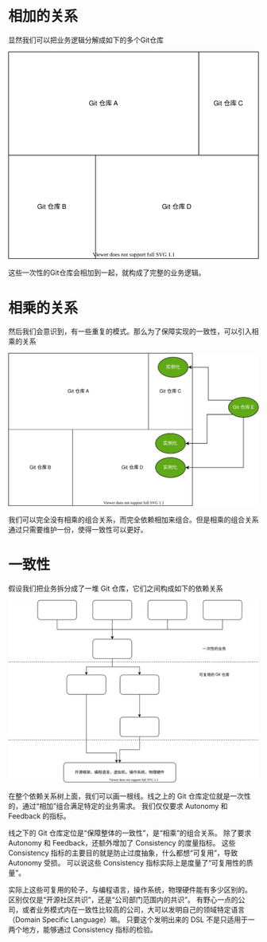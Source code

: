 # 相加的关系

显然我们可以把业务逻辑分解成如下的多个Git仓库

![Composition-1](./Composition-1.drawio.svg)

这些一次性的Git仓库会相加到一起，就构成了完整的业务逻辑。

# 相乘的关系

然后我们会意识到，有一些重复的模式。那么为了保障实现的一致性，可以引入相乘的关系

![Composition-2](./Composition-2.drawio.svg)

我们可以完全没有相乘的组合关系，而完全依赖相加来组合。但是相乘的组合关系通过只需要维护一份，使得一致性可以更好。

# 一致性

假设我们把业务拆分成了一堆 Git 仓库，它们之间构成如下的依赖关系

![Composition-3](./Composition-3.drawio.svg)

在整个依赖关系树上面，我们可以画一根线。线之上的 Git 仓库定位就是一次性的，通过“相加”组合满足特定的业务需求。
我们仅仅要求 Autonomy 和 Feedback 的指标。

线之下的 Git 仓库定位是“保障整体的一致性”，是“相乘”的组合关系。
除了要求 Autonomy 和 Feedback，还额外增加了 Consistency 的度量指标。
这些 Consistency 指标的主要目的就是防止过度抽象，什么都想“可复用”，导致 Autonomy 受损。
可以说这些 Consistency 指标实际上是度量了“可复用性的质量”。

实际上这些可复用的轮子，与编程语言，操作系统，物理硬件能有多少区别的。
区别仅仅是“开源社区共识”，还是“公司部门范围内的共识”。
有野心一点的公司，或者业务模式内在一致性比较高的公司，大可以发明自己的领域特定语言（Domain Specific Language）嘛。
只要这个发明出来的 DSL 不是只适用于一两个地方，能够通过 Consistency 指标的检验。